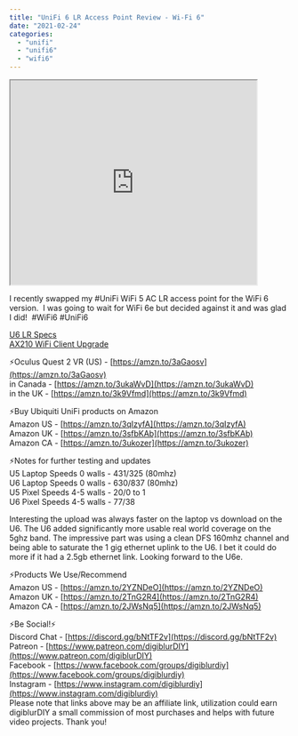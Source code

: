 ```yaml
---
title: "UniFi 6 LR Access Point Review - Wi-Fi 6"
date: "2021-02-24"
categories: 
  - "unifi"
  - "unifi6"
  - "wifi6"
---
```


<iframe allowfullscreen height="368" src="https://www.youtube.com/embed/pMe5i2qOYlY" width="443" youtube-src-=""></iframe>


I recently swapped my #UniFi WiFi 5 AC LR access point for the WiFi 6 version.  I was going to wait for WiFi 6e but decided against it and was glad I did!  #WiFi6 #UniFi6

<!--truncate-->

[U6 LR Specs](http://bit.ly/3aIvsi1)  
[AX210 WiFi Client Upgrade](https://amzn.to/3aKK9kC)  
  

⚡Oculus Quest 2 VR (US) - [https://amzn.to/3aGaosv](https://amzn.to/3aGaosv)  
in Canada - [https://amzn.to/3ukaWvD](https://amzn.to/3ukaWvD)  
in the UK - [https://amzn.to/3k9Vfmd](https://amzn.to/3k9Vfmd)  
  

⚡Buy Ubiquiti UniFi products on Amazon  
Amazon US - [https://amzn.to/3qIzyfA](https://amzn.to/3qIzyfA)  
Amazon UK - [https://amzn.to/3sfbKAb](https://amzn.to/3sfbKAb)  
Amazon CA - [https://amzn.to/3ukozer](https://amzn.to/3ukozer)  
  

⚡Notes for further testing and updates   
U5 Laptop Speeds 0 walls - 431/325 (80mhz)  
U6 Laptop Speeds 0 walls - 630/837 (80mhz)  
U5 Pixel Speeds 4-5 walls - 20/0 to 1  
U6 Pixel Speeds 4-5 walls - 77/38  
  

Interesting the upload was always faster on the laptop vs download on the U6. The U6 added significantly more usable real world coverage on the 5ghz band. The impressive part was using a clean DFS 160mhz channel and being able to saturate the 1 gig ethernet uplink to the U6. I bet it could do more if it had a 2.5gb ethernet link. Looking forward to the U6e.   
  

⚡Products We Use/Recommend  
Amazon US - [https://amzn.to/2YZNDeO](https://amzn.to/2YZNDeO)  
Amazon UK - [https://amzn.to/2TnG2R4](https://amzn.to/2TnG2R4)  
Amazon CA - [https://amzn.to/2JWsNq5](https://amzn.to/2JWsNq5)  
  

⚡Be Social!⚡  
Discord Chat - [https://discord.gg/bNtTF2v](https://discord.gg/bNtTF2v)  
Patreon - [https://www.patreon.com/digiblurDIY](https://www.patreon.com/digiblurDIY)  
Facebook - [https://www.facebook.com/groups/digiblurdiy](https://www.facebook.com/groups/digiblurdiy)  
Instagram - [https://www.instagram.com/digiblurdiy](https://www.instagram.com/digiblurdiy)  
Please note that links above may be an affiliate link, utilization could earn digiblurDIY a small commission of most purchases and helps with future video projects. Thank you!
